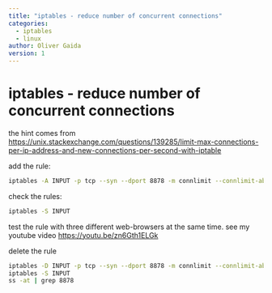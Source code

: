 ```yaml
---
title: "iptables - reduce number of concurrent connections"
categories:
  - iptables
  - linux
author: Oliver Gaida
version: 1
---
```


# iptables - reduce number of concurrent connections

the hint comes from https://unix.stackexchange.com/questions/139285/limit-max-connections-per-ip-address-and-new-connections-per-second-with-iptable

add the rule:

```bash
iptables -A INPUT -p tcp --syn --dport 8878 -m connlimit --connlimit-above 2 --connlimit-mask 32 -j REJECT --reject-with tcp-reset
```

check the rules:

```bash
iptables -S INPUT
```

test the rule with three different web-browsers at the same time. see my youtube video https://youtu.be/zn6Gth1ELGk

delete the rule

```bash
iptables -D INPUT -p tcp --syn --dport 8878 -m connlimit --connlimit-above 2 --connlimit-mask 32 -j REJECT --reject-with tcp-reset
iptables -S INPUT
ss -at | grep 8878
```


